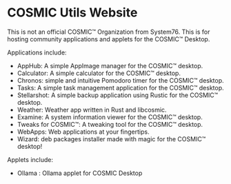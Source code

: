 # COSMIC Utils Website

This is not an official COSMIC™ Organization from System76. This is for hosting community applications and applets for the COSMIC™ Desktop.

Applications include:

- AppHub: A simple AppImage manager for the COSMIC™ desktop.
- Calculator:  A simple calculator for the COSMIC™ desktop.
- Chronos:  simple and intuitive Pomodoro timer for the COSMIC™ desktop.
- Tasks:  A simple task management application for the COSMIC™ desktop. 
- Stellarshot:  A simple backup application using Rustic for the COSMIC™ desktop.
- Weather:  Weather app written in Rust and libcosmic.
- Examine: A system information viewer for the COSMIC™ desktop.
- Tweaks for COSMIC™: A tweaking tool for the COSMIC™ desktop.
- WebApps:  Web applications at your fingertips.
- Wizard: deb packages installer made with magic for the COSMIC™ desktop! 

Applets include:

- Ollama :  Ollama applet for COSMIC Desktop 

<!--

**Here are some ideas to get you started:**

🙋‍♀️ A short introduction - what is your organization all about?
🌈 Contribution guidelines - how can the community get involved?
👩‍💻 Useful resources - where can the community find your docs? Is there anything else the community should know?
🍿 Fun facts - what does your team eat for breakfast?
🧙 Remember, you can do mighty things with the power of [Markdown](https://docs.github.com/github/writing-on-github/getting-started-with-writing-and-formatting-on-github/basic-writing-and-formatting-syntax)
-->
